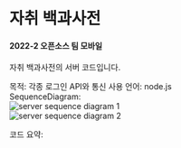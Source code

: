 # 자취 백과사전
#### 2022-2 오픈소스 팀 모바일  
자취 백과사전의 서버 코드입니다.


목적: 각종 로그인 API와 통신
사용 언어: node.js  
SequenceDiagram:    
![server sequence diagram 1](https://user-images.githubusercontent.com/102962030/206417788-62545f7f-7c42-4a17-8284-ee59e8cea829.png)  
![server sequence diagram 2](https://user-images.githubusercontent.com/102962030/206417793-4441934c-6a14-4f3b-a546-9465a11216ea.png) 

코드 요약: 
